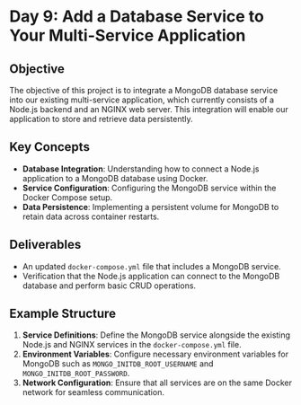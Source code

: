 # Day 9: Add a Database Service to Your Multi-Service Application

## Objective
The objective of this project is to integrate a MongoDB database service into our existing multi-service application, which currently consists of a Node.js backend and an NGINX web server. This integration will enable our application to store and retrieve data persistently.

## Key Concepts
- **Database Integration**: Understanding how to connect a Node.js application to a MongoDB database using Docker.
- **Service Configuration**: Configuring the MongoDB service within the Docker Compose setup.
- **Data Persistence**: Implementing a persistent volume for MongoDB to retain data across container restarts.

## Deliverables
- An updated `docker-compose.yml` file that includes a MongoDB service.
- Verification that the Node.js application can connect to the MongoDB database and perform basic CRUD operations.

## Example Structure
1. **Service Definitions**: Define the MongoDB service alongside the existing Node.js and NGINX services in the `docker-compose.yml` file.
2. **Environment Variables**: Configure necessary environment variables for MongoDB such as `MONGO_INITDB_ROOT_USERNAME` and `MONGO_INITDB_ROOT_PASSWORD`.
3. **Network Configuration**: Ensure that all services are on the same Docker network for seamless communication.
